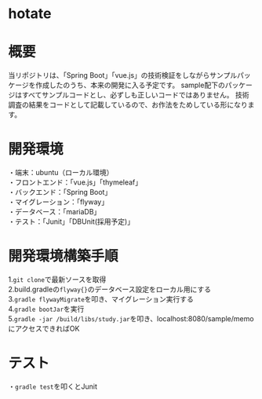 # hotate

# 概要
当リポジトリは、「Spring Boot」「vue.js」の技術検証をしながらサンプルパッケージを作成したのうち、本来の開発に入る予定です。
sample配下のパッケージはすべてサンプルコードとし、必ずしも正しいコードではありません。
技術調査の結果をコードとして記載しているので、お作法をためしている形になります。

# 開発環境
・端末：ubuntu（ローカル環境）  
・フロントエンド：「vue.js」「thymeleaf」  
・バックエンド：「Spring Boot」  
・マイグレーション：「flyway」  
・データベース：「mariaDB」  
・テスト：「Junit」「DBUnit(採用予定)」  

# 開発環境構築手順
1.```git clone```で最新ソースを取得  
2.build.gradleの```flyway{}```のデータベース設定をローカル用にする  
3.```gradle flywayMigrate```を叩き、マイグレーション実行する  
4.```gradle bootJar```を実行  
5.```gradle -jar /build/libs/study.jar```を叩き、localhost:8080/sample/memoにアクセスできればOK  

# テスト  
・```gradle test```を叩くとJunit
